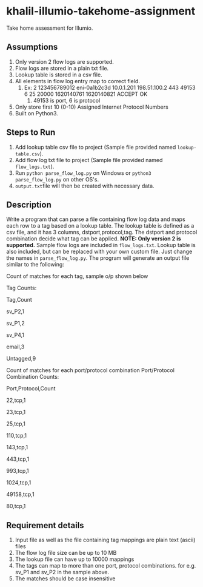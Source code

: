 # khalil-illumio-takehome-assignment
Take home assessment for Illumio.

## Assumptions
1. Only version 2 flow logs are supported.
2. Flow logs are stored in a plain txt file.
3. Lookup table is stored in a csv file.
4. All elements in flow log entry map to correct field. 
   1. Ex: 2 123456789012 eni-0a1b2c3d 10.0.1.201 198.51.100.2 443 49153 6 25 20000 1620140761 1620140821 ACCEPT OK
         1. 49153 is port, 6 is protocol
5. Only store first 10 (0-10) Assigned Internet Protocol Numbers
6. Built on Python3.

## Steps to Run
1. Add lookup table csv file to project (Sample file provided named `lookup-table.csv`).
2. Add flow log txt file to project (Sample file provided named` flow_logs.txt`).
3. Run `python parse_flow_log.py` on Windows or `python3 parse_flow_log.py` on other OS's.
4. ` output.txt `file will then be created with necessary data.
## Description 

Write a program that can parse a file containing flow log data and maps each row to a tag based on a lookup table. The lookup table is defined as a csv file, and it has 3 columns, dstport,protocol,tag.   The dstport and protocol combination decide what tag can be applied. **NOTE: Only version 2 is supported.**
Sample flow logs are included in `flow_logs.txt`. Lookup table is also included, but can be replaced with your own custom file.
Just change the names in `parse_flow_log.py`.
The program will generate an output file similar to the following: 

Count of matches for each tag, sample o/p shown below 
 

Tag Counts: 

Tag,Count 

sv_P2,1 

sv_P1,2 

sv_P4,1 

email,3 

Untagged,9          

Count of matches for each port/protocol combination 
Port/Protocol Combination Counts: 

 Port,Protocol,Count 

22,tcp,1 

23,tcp,1 

25,tcp,1 

110,tcp,1 

143,tcp,1 

443,tcp,1 

993,tcp,1 

1024,tcp,1 

49158,tcp,1 

80,tcp,1 

 
## Requirement details 

1. Input file as well as the file containing tag mappings are plain text (ascii) files  
2. The flow log file size can be up to 10 MB 
3. The lookup file can have up to 10000 mappings 
4. The tags can map to more than one port, protocol combinations.  for e.g. sv_P1 and sv_P2 in the sample above. 
5. The matches should be case insensitive 
